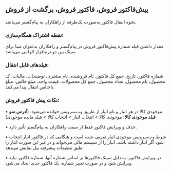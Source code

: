 ## پیش‌فاکتور فروش، فاکتور فروش، برگشت از فروش

نحوه انتقال فاکتور به‌صورت یک‌طرفه از راهکاران به پیام‌گستر می‌باشد.

### نقطه اشتراک همگام‌سازی:

مقدار داشتن فیلد شماره پیش‌فاکتور فروش در پیام‌گستر و راهکاران به‌عنوان مبنا برای سینک بین دو نرم‌افزار الزامی می‌باشد

### فیلدهای قابل انتقال:

شماره فاکتور، تاریخ، جمع کل فاکتور، نام فروشنده، نام مشتری، توضیحات، مالیات، کد محصول، نام محصول، تعداد محصول، جمع کل محصولات، قیمت واحد، مبلغ خالص، مبلغ ناخالص انتقال پیدا می‌کنند. 

### نکات پیش فاکتور فروش:

•    موجودی کالا در هر انبار و نام انبار از طریق وب‌سرویس خوانده می‌شود. (**آدرس منو فیلد موجودی کالا:** موجودی کالا >  انتخاب انبار >  انتخاب کالا >  فیلد مانده موجودی) 

•    حذف و ویرایش فاکتور فقط از سمت راهکاران به پیام‌گستر تأثیر دارد.

•    شرط وب‌سرویس موجودی انبار تعریف شده است و هنگامی که در فاکتور انبار انتخاب شود اگر انبار داشته باشد، انبار را از سیستم مالی می‌خواند و در غیر این صورت انبار را طبق تنظیمات پیشرفته پنل نمایش می‌دهد.

•    در ویرایش فاکتور، به دلیل سینک فاکتورها بر اساس شماره آنها، شماره فاکتور نباید ویرایش شود و در صورت تغییر شماره، یک فاکتور جدید ایجاد می‌شود. 
